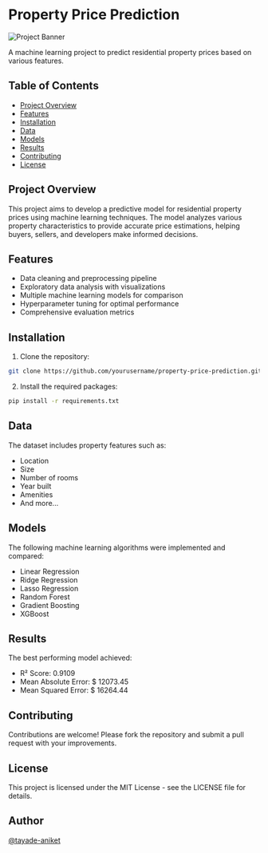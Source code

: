 # Property Price Prediction

![Project Banner](https://miro.medium.com/v2/resize:fit:720/format:webp/0*YMZOAO8QE4bZ4_Rk.jpg)

A machine learning project to predict residential property prices based on various features.

## Table of Contents
- [Project Overview](#project-overview)
- [Features](#features)
- [Installation](#installation)
- [Data](#data)
- [Models](#models)
- [Results](#results)
- [Contributing](#contributing)
- [License](#license)

## Project Overview
This project aims to develop a predictive model for residential property prices using machine learning techniques. The model analyzes various property characteristics to provide accurate price estimations, helping buyers, sellers, and developers make informed decisions.

## Features
- Data cleaning and preprocessing pipeline
- Exploratory data analysis with visualizations
- Multiple machine learning models for comparison
- Hyperparameter tuning for optimal performance
- Comprehensive evaluation metrics

## Installation
1. Clone the repository:
```bash
git clone https://github.com/yourusername/property-price-prediction.git
```

2. Install the required packages:
```bash 
pip install -r requirements.txt
```

## Data
The dataset includes property features such as:

- Location
- Size
- Number of rooms
- Year built
- Amenities
- And more...

## Models
The following machine learning algorithms were implemented and compared:

- Linear Regression
- Ridge Regression
- Lasso Regression
- Random Forest
- Gradient Boosting
- XGBoost

## Results
The best performing model achieved:

- R² Score: 0.9109
- Mean Absolute Error: $ 12073.45
- Mean Squared Error: $ 16264.44

## Contributing
Contributions are welcome! Please fork the repository and submit a pull request with your improvements.

## License
This project is licensed under the MIT License - see the LICENSE file for details.


## Author
[@tayade-aniket](https://github.com/tayade-aniket)
